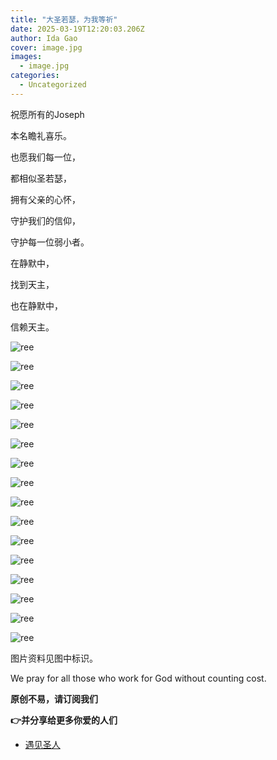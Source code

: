 ```yaml
---
title: "大圣若瑟，为我等祈"
date: 2025-03-19T12:20:03.206Z
author: Ida Gao
cover: image.jpg
images:
  - image.jpg
categories:
  - Uncategorized
---
```


祝愿所有的Joseph

<!--more-->

本名瞻礼喜乐。

也愿我们每一位，

都相似圣若瑟，

拥有父亲的心怀，

守护我们的信仰，

守护每一位弱小者。

在静默中，

找到天主，

也在静默中，

信赖天主。

![ree](https://static.wixstatic.com/media/ec8b63_0766b3eb24484c29831fdf1ec7f2040d~mv2.jpg)

![ree](https://static.wixstatic.com/media/ec8b63_449a5e3202b046058bbf807cb1492623~mv2.jpg)

![ree](https://static.wixstatic.com/media/ec8b63_a94301655cb94880aaac8cadbd162c17~mv2.jpg)

![ree](https://static.wixstatic.com/media/ec8b63_c29e05bf3b904d4494aa0ea225affc5d~mv2.jpg)

![ree](https://static.wixstatic.com/media/ec8b63_a626c8ade6ad41f3aa1443885161e88b~mv2.jpg)

![ree](https://static.wixstatic.com/media/ec8b63_bb99045dc1014435a20c9e420997ae6e~mv2.jpg)

![ree](https://static.wixstatic.com/media/ec8b63_f9a2dfb3733049f490654238495f3234~mv2.jpg)

![ree](https://static.wixstatic.com/media/ec8b63_4636fda2d17e48ef87f3f92580f2ae3a~mv2.jpg)

![ree](https://static.wixstatic.com/media/ec8b63_5a7a748c5fd34f1db30a2fc4d73640a5~mv2.jpg)

![ree](https://static.wixstatic.com/media/ec8b63_24a9953402ac4f1c84085e80c847ce26~mv2.jpg)

![ree](https://static.wixstatic.com/media/ec8b63_9630cebb2734494c8af9a6b1cabb199e~mv2.jpg)

![ree](https://static.wixstatic.com/media/ec8b63_1408b8976d3a4ee3be13ad13761f4d7d~mv2.jpg)

![ree](https://static.wixstatic.com/media/ec8b63_86c7f6abab3f4841b2609d4c3bb7c05f~mv2.jpg)

![ree](https://static.wixstatic.com/media/ec8b63_91aa582703214934bc181c74c2fad6be~mv2.jpg)

![ree](https://static.wixstatic.com/media/ec8b63_e39648acaf874e4c931feb653864d6af~mv2.jpg)

![ree](https://static.wixstatic.com/media/ec8b63_39e705541f1b4c5885f251d410a0211a~mv2.jpg)

  

  

图片资料见图中标识。

We pray for all those who work for God without counting cost.

**原创不易，请订阅我们**

**👉并分享给更多你爱的人们**

*   [遇见圣人](https://www.urloveinme.com/首頁/categories/遇见圣人)
